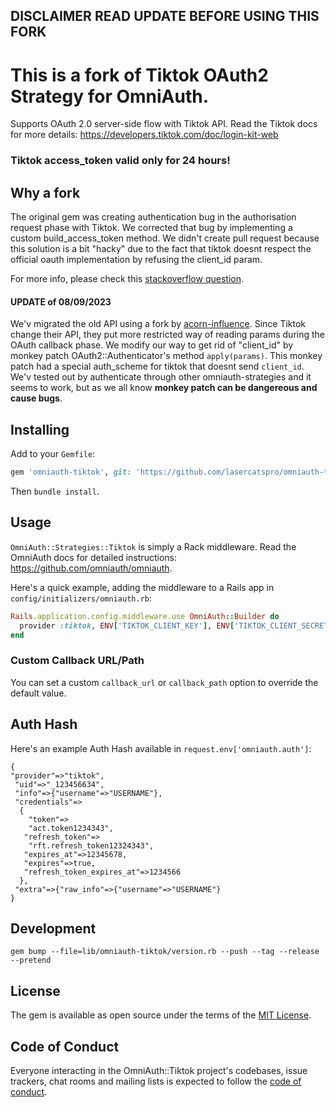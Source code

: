 ## DISCLAIMER READ UPDATE BEFORE USING THIS FORK


# This is a fork of Tiktok OAuth2 Strategy for OmniAuth.

Supports OAuth 2.0 server-side flow with Tiktok API.
Read the Tiktok docs for more details: https://developers.tiktok.com/doc/login-kit-web

### Tiktok access_token valid only for 24 hours!

## Why a fork
The original gem was creating authentication bug in the authorisation request phase with Tiktok.
We corrected that bug by implementing a custom build_access_token method. We didn't create pull request because this solution is a bit "hacky" due to the fact that tiktok doesnt respect the official oauth implementation by refusing the client_id param.

For more info, please check this [stackoverflow question](https://stackoverflow.com/questions/74747343/tiktok-oauth-parameter-error-login-kit
).

#### UPDATE of 08/09/2023
We'v migrated the old API using a fork by [acorn-influence](https://github.com/acorn-influence/omniauth-tiktok). Since Tiktok change their API, they put more restricted way of reading params during the OAuth callback phase. 
We modify our way to get rid of "client_id" by monkey patch OAuth2::Authenticator's method ``apply(params)``. This monkey patch had a special auth_scheme for tiktok that doesnt send ``client_id``. 
We'v tested out by authenticate through other omniauth-strategies and it seems to work, but as we all know **monkey patch can be dangereous and cause bugs**.

## Installing

Add to your `Gemfile`:

```ruby
gem 'omniauth-tiktok', git: 'https://github.com/lasercatspro/omniauth-tiktok.git'
```

Then `bundle install`.

## Usage

`OmniAuth::Strategies::Tiktok` is simply a Rack middleware. Read the OmniAuth docs for detailed instructions: https://github.com/omniauth/omniauth.

Here's a quick example, adding the middleware to a Rails app in `config/initializers/omniauth.rb`:

```ruby
Rails.application.config.middleware.use OmniAuth::Builder do
  provider :tiktok, ENV['TIKTOK_CLIENT_KEY'], ENV['TIKTOK_CLIENT_SECRET'],
end
```

### Custom Callback URL/Path

You can set a custom `callback_url` or `callback_path` option to override the default value.

## Auth Hash

Here's an example Auth Hash available in `request.env['omniauth.auth']`:

```
{
"provider"=>"tiktok",
 "uid"=>"_123456634",
 "info"=>{"username"=>"USERNAME"},
 "credentials"=>
  {
    "token"=>
    "act.token1234343",
   "refresh_token"=>
    "rft.refresh_token12324343",
   "expires_at"=>12345678,
   "expires"=>true,
   "refresh_token_expires_at"=>1234566
  },
 "extra"=>{"raw_info"=>{"username"=>"USERNAME"}
}
```

## Development

```
gem bump --file=lib/omniauth-tiktok/version.rb --push --tag --release --pretend
```

## License

The gem is available as open source under the terms of the [MIT License](https://opensource.org/licenses/MIT).

## Code of Conduct

Everyone interacting in the OmniAuth::Tiktok project's codebases, issue trackers, chat rooms and mailing lists is expected to follow the [code of conduct](https://github.com/Lianowar/omniauth-tiktok/blob/master/CODE_OF_CONDUCT.md).
